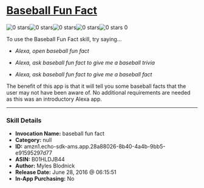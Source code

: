# [Baseball Fun Fact](http://alexa.amazon.com/#skills/amzn1.echo-sdk-ams.app.28a88026-8b40-4a4b-9bb5-e91595297d77)
![0 stars](../../images/ic_star_border_black_18dp_1x.png)![0 stars](../../images/ic_star_border_black_18dp_1x.png)![0 stars](../../images/ic_star_border_black_18dp_1x.png)![0 stars](../../images/ic_star_border_black_18dp_1x.png)![0 stars](../../images/ic_star_border_black_18dp_1x.png) 0

To use the Baseball Fun Fact skill, try saying...

* *Alexa, open baseball fun fact*

* *Alexa, ask baseball fun fact to give me a baseball trivia*

* *Alexa, ask baseball fun fact to give me a baseball fact*

The benefit of this app is that it will tell you some baseball facts that the user may not have been aware of. No additional requirements are needed as this was an introductory Alexa app.

***

### Skill Details

* **Invocation Name:** baseball fun fact
* **Category:** null
* **ID:** amzn1.echo-sdk-ams.app.28a88026-8b40-4a4b-9bb5-e91595297d77
* **ASIN:** B01HLDJB44
* **Author:** Myles Blodnick
* **Release Date:** June 28, 2016 @ 06:15:51
* **In-App Purchasing:** No
